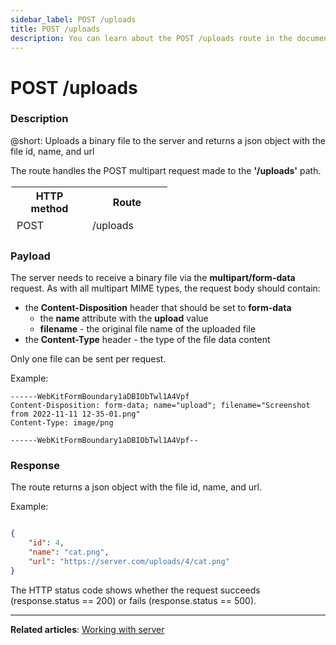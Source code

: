```yaml
---
sidebar_label: POST /uploads
title: POST /uploads
description: You can learn about the POST /uploads route in the documentation of the DHTMLX JavaScript Event Calendar library. Browse developer guides and API reference, try out code examples and live demos, and download a free 30-day evaluation version of DHTMLX Event Calendar.
---
```


# POST /uploads

### Description

@short: Uploads a binary file to the server and returns a json object with the file id, name, and url

The route handles the POST multipart request made to the **'/uploads'** path.

<table style="border: 1px solid white; border-collapse: collapse; width:50%">
<thead style="border: 1px solid white; border-collapse: collapse;">
<th style="width:25%">HTTP method</th>
<th style="width:25%">Route</th>
</thead>
<tbody style="border: 1px solid white; border-collapse: collapse">
<tr>
<td>POST</td>
<td>/uploads</td>
</tr>
</tbody>
</table>

### Payload

The server needs to receive a binary file via the **multipart/form-data** request. As with all multipart MIME types, the request body should contain:

- the **Content-Disposition** header that should be set to **form-data**
  - the **name** attribute with the **upload** value 
  - **filename** - the original file name of the uploaded file
- the **Content-Type** header - the type of the file data content

Only one file can be sent per request.

Example:

~~~
------WebKitFormBoundary1aDBIObTwl1A4Vpf
Content-Disposition: form-data; name="upload"; filename="Screenshot from 2022-11-11 12-35-01.png"
Content-Type: image/png

------WebKitFormBoundary1aDBIObTwl1A4Vpf--
~~~

### Response

The route returns a json object with the file id, name, and url.

Example:

~~~ json

{
    "id": 4,
    "name": "cat.png",
    "url": "https://server.com/uploads/4/cat.png"
}

~~~

The HTTP status code shows whether the request succeeds (response.status == 200) or fails (response.status == 500).

---

**Related articles**: [Working with server](guides/working_with_server.md)
